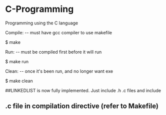 # C-Programming
Programming using the C language

Compile:
  -- must have gcc compiler to use makefile

  $ make

Run:
  -- must be compiled first before it will run

  $ make run

Clean:
  -- once it's been run, and no longer want exe

  $ make clean

##LINKEDLIST is now fully implemented. Just include .h .c files and include
## .c file in compilation directive (refer to Makefile)
